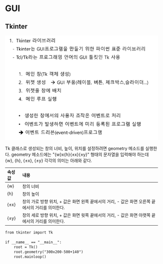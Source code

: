 # GUI

## Tkinter

![](../../.gitbook/assets/image%20%286%29.png)



Tk 클래스로 생성되는 창의 너비, 높이, 위치를 설정하려면 geometry 메소드를 실행한다. geometry 메소드에는 "{w}x{h}{±x}{±y}" 형태의 문자열을 입력해야 하는데 {w}, {h}, {±x}, {±y} 각각의 의미는 아래와 같다.

| 속성값 |  내용 |
| :--- | :--- |
| {w} | 창의 너비 |
| {h} | 창의 높이 |
| {±x} | 창의 가로 방향 위치, + 값은 화면 왼쪽 끝에서의 거리, - 값은 화면 오른쪽 끝에서의 거리를 의미한다. |
| {±y} | 창의 세로 방향 위치, + 값은 화면 윗쪽 끝에서의 거리, - 값은 화면 아랫쪽 끝에서의 거리를 의미한다. |

```text
from tkinter import Tk
 
if __name__ == "__main__":
    root = Tk()
    root.geometry("300x200-500+140")
    root.mainloop()
```


